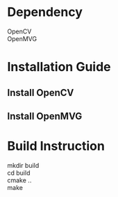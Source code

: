
# Dependency
OpenCV  
OpenMVG  

# Installation Guide

## Install OpenCV
## Install OpenMVG

# Build Instruction

mkdir build  
cd build  
cmake ..  
make  

